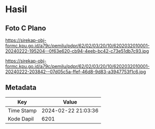 # Hasil

## Foto C Plano

https://sirekap-obj-formc.kpu.go.id/a79c/pemilu/pdpr/62/02/03/20/10/6202032010001-20240222-195204--0f63e620-cb94-4eeb-bc42-c73e51db7c93.jpg

https://sirekap-obj-formc.kpu.go.id/a79c/pemilu/pdpr/62/02/03/20/10/6202032010001-20240222-203842--07d05c5a-ffef-46d8-9d83-a3947753f1c6.jpg


## Metadata

| Key        | Value               |
| ---------- | ------------------- |
| Time Stamp | 2024-02-22 21:03:36 |
| Kode Dapil | 6201                |



